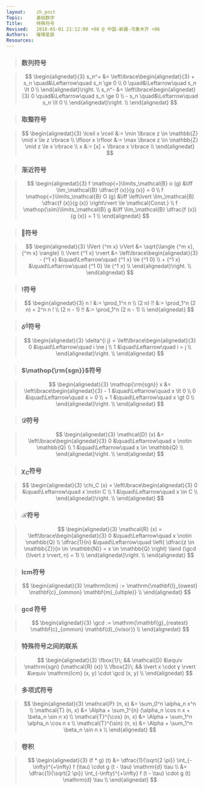 ```yaml
---
layout:    zh_post
Topic:     基础数学
Title:     特殊符号
Revised:   2018-05-01 21:12:00 +08 @ 中国-新疆-乌鲁木齐 +06
Authors:   璀璨星辰
Resources:
---
```


> ### 数列符号

> $$
> \begin{alignedat}{3}
> s_n^+ &= \left\lbrace\begin{alignedat}{3}
>          + s_n \quad&\Leftarrow\quad s_n \ge 0 \\
>              0 \quad&\Leftarrow\quad s_n \lt 0 \\
>          \end{alignedat}\right. \\
> s_n^- &= \left\lbrace\begin{alignedat}{3}
>              0 \quad&\Leftarrow\quad s_n \ge 0 \\
>          - s_n \quad&\Leftarrow\quad s_n \lt 0 \\
>          \end{alignedat}\right. \\
> \end{alignedat}
> $$
>

> ### 取整符号

> $$
> \begin{alignedat}{3}
>   \lceil x \rceil &:= \min \lbrace z \in \mathbb{Z} \mid x \le z \rbrace \\
> \lfloor x \rfloor &:= \max \lbrace z \in \mathbb{Z} \mid z \le x \rbrace \\
>                 x &:= [x] + \lbrace x \rbrace \\ 
> \end{alignedat}
> $$
>

> ### 渐近符号

> $$
> \begin{alignedat}{3}
> f \mathop{=}\limits_\mathcal{B} o (g) &\iff \lim_\mathcal{B} \dfrac{f (x)}{g (x)} = 0 \\
> f \mathop{=}\limits_\mathcal{B} O (g) &\iff \left\lvert \lim_\mathcal{B} \dfrac{f (x)}{g (x)} \right\rvert \le \mathcal{Const.} \\
> f \mathop{\sim}\limits_\mathcal{B} g &\iff \lim_\mathcal{B} \dfrac{f (x)}{g (x)} = 1 \\ 
> \end{alignedat}
> $$
>

> ### $\Vert$符号

> $$
> \begin{alignedat}{3}
> \lVert {^m x} \rVert &= \sqrt{\langle {^m x}, {^m x} \rangle} \\
> \lvert {^1 x} \rvert &= \left\lbrace\begin{alignedat}{3}
>                         - {^1 x} &\quad\Leftarrow\quad {^1 x} \le {^1 0} \\
>                         + {^1 x} &\quad\Leftarrow\quad {^1 0} \le {^1 x} \\                  
>                         \end{alignedat}\right. \\
> \end{alignedat}
> $$
>

> ### $!$符号

> $$
> \begin{alignedat}{3}
>          n ! &:= \prod_1^n n \\
>     (2 n) !! &:= \prod_1^n (2 n) = 2^n n ! \\
> (2 n - 1) !! &:= \prod_1^n (2 n - 1) \\
> \end{alignedat}
> $$
>

> ### $\delta^{i j}$符号

> $$
> \begin{alignedat}{3}
> \delta^{i j} = \left\lbrace\begin{alignedat}{3}
>                0 &\quad\Leftarrow\quad i \ne j \\
>                1 &\quad\Leftarrow\quad i = j \\
>                \end{alignedat}\right. \\
> \end{alignedat}
> $$
>

> ### $\mathop{\rm{sgn}}$符号

> $$
> \begin{alignedat}{3}
> \mathop{\rm{sgn}} x &= \left\lbrace\begin{alignedat}{3}
>                        - 1 &\quad\Leftarrow\quad x \lt 0 \\
>                        0   &\quad\Leftarrow\quad x = 0 \\
>                        + 1 &\quad\Leftarrow\quad x \gt 0 \\
>                        \end{alignedat}\right. \\
> \end{alignedat}
> $$
>

> ### $\mathcal{D}$符号

> $$
> \begin{alignedat}{3}
> \mathcal{D} (x) &= \left\lbrace\begin{alignedat}{3}
>                    0 &\quad\Leftarrow\quad x \notin \mathbb{Q} \\
>                    1 &\quad\Leftarrow\quad x \in \mathbb{Q} \\
>                    \end{alignedat}\right. \\
> \end{alignedat}
> $$
>

> ### $\chi_C$符号

> $$
> \begin{alignedat}{3}
> \chi_C (x) = \left\lbrace\begin{alignedat}{3}
>                 0 &\quad\Leftarrow\quad x \notin C \\
>                 1 &\quad\Leftarrow\quad x \in C \\
>                 \end{alignedat}\right. \\
> \end{alignedat}
> $$
>

> ### $\mathcal{R}$符号

> $$
> \begin{alignedat}{3}
> \mathcal{R} (x) = \left\lbrace\begin{alignedat}{3}
>                              0 &\quad\Leftarrow\quad x \notin \mathbb{Q} \\
>                   \dfrac{1}{n} &\quad\Leftarrow\quad \left( \dfrac{z \in \mathbb{Z}}{n \in \mathbb{N}} = x \in \mathbb{Q} \right) \land (\gcd (\lvert z \rvert, n) = 1) \\
>                   \end{alignedat}\right. \\
> \end{alignedat}
> $$
>

> ### $\mathrm{lcm}$符号

> $$
> \begin{alignedat}{3}
> \mathrm{lcm} := \mathrm{\mathbf{l}_{owest} \mathbf{c}_{ommon} \mathbf{m}_{ultiple}} \\
> \end{alignedat}
> $$
>

> ### $\gcd$符号

> $$
> \begin{alignedat}{3}
> \gcd := \mathrm{\mathbf{g}_{reatest} \mathbf{c}_{ommon} \mathbf{d}_{ivisor}} \\
> \end{alignedat}
> $$
>

> ### 特殊符号之间的联系

> $$
> \begin{alignedat}{3}
> \fbox{1}\; &&             \mathcal{D} &\equiv \mathrm{sgn} (\mathcal{R} (x)) \\
> \fbox{2}\; && \lvert x \cdot y \rvert &\equiv \mathrm{lcm} (x, y) \cdot  \gcd (x, y) \\
> \end{alignedat}
> $$
>

> ### 多项式符号

> $$
> \begin{alignedat}{3}
>        \mathcal{P} (n, x) &= \sum_0^n \alpha_n x^n \\
>        \mathcal{T} (n, x) &= \Alpha + \sum_1^{n} (\alpha_n \cos n x + \beta_n \sin n x) \\
> \mathcal{T}^{\cos} (n, x) &= \Alpha + \sum_1^n \alpha_n \cos n x \\
> \mathcal{T}^{\sin} (n, x) &= \Alpha + \sum_1^n \beta_n \sin n x \\
> \end{alignedat}
> $$
>

> ### 卷积

> $$
> \begin{alignedat}{3}
> (f * g) (t) &= \dfrac{1}{\sqrt{2 \pi}} \int_{-\infty}^{+\infty} f (\tau) \cdot g (t - \tau) \mathrm{d} \tau \\
>             &= \dfrac{1}{\sqrt{2 \pi}} \int_{-\infty}^{+\infty} f (t - \tau) \cdot g (t) \mathrm{d} \tau \\
> \end{alignedat}
> $$
>